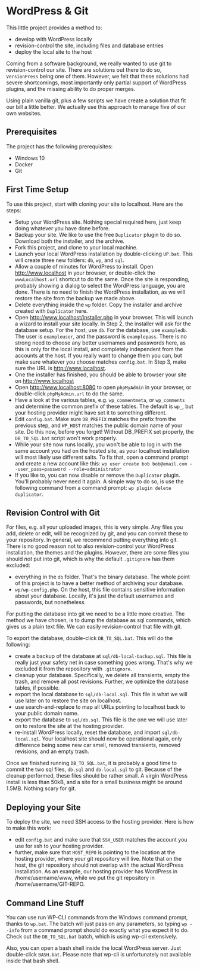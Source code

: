 # WordPress & Git

This little project provides a method to:

* develop with WordPress locally
* revision-control the site, including files and database entries
* deploy the local site to the host

Coming from a software background, we really wanted to use git to revision-control our site. There are solutions out there to do so, `VersionPress` being one of them. However, we felt that these solutions had severe shortcomings, most importantly only partial support of WordPress plugins, and the missing ability to do proper merges.

Using plain vanilla git, plus a few scripts we have create a solution that fit our bill a little better. We actually use this approach to manage five of our own websites.

## Prerequisites

The project has the following prerequisites:

* Windows 10
* Docker
* Git

## First Time Setup

To use this project, start with cloning your site to localhost. Here are the steps:

* Setup your WordPress site. Nothing special required here, just keep doing whatever you have done before.
* Backup your site. We like to use the free `Duplicator` plugin to do so. Download both the installer, and the archive.
* Fork this project, and clone to your local machine.
* Launch your local WordPress installation by double-clicking `UP.bat`. This will create three new folders: `db`, `wp`, and `sql`.
* Allow a couple of minutes for WordPress to install. Open http://www.localhost in your browser, or double-click the `wwwLocalhost.url` shortcut to do the same. Once the site is responding, probably showing a dialog to select the WordPress language, you are done. There is no need to finish the WordPress installation, as we will restore the site from the backup we made above.
* Delete everything inside the `wp` folder. Copy the installer and archive created with `Duplicator` here.
* Open http://www.localhost/installer.php in your browser. This will launch a wizard to install your site locally. In Step 2, the installer will ask for the database setup. For the host, use `db`. For the database, use `exampledb`. The user is `exampleuser`, and the password is `examplepass`. There is no strong need to choose any better usernames and passwords here, as this is only for the local install, and completely independent from the accounts at the host. If you really want to change them you can, but make sure whatever you choose matches `config.bat`. In Step 3, make sure the URL is http://www.localhost.
* One the installer has finished, you should be able to browser your site on http://www.localhost
* Open http://www.localhost:8080 to open `phpMyAdmin` in your browser, or double-click `phpMyAdmin.url` to do the same.
* Have a look at the various tables, e.g. `wp_commentmeta`, or `wp_comments` and determine the common prefix of these tables. The default is `wp_`, but your hosting provider might have set it to something different.
* Edit `config.bat`. Make sure `DB_PREFIX` matches the prefix from the previous step, and `WP_HOST` matches the public domain name of your site. Do this now, before you forget! Without DB_PREFIX set properly, the `DB_TO_SQL.bat` script won't work properly.
* While your site now runs locally, you won't be able to log in with the same account you had on the hosted site, as your localhost installation will most likely use different salts. To fix that, open a command prompt and create a new account like this:
  `wp user create bob bob@email.com --user_pass=password --role=administrator`
* If you like to, you can now disable or remove the `Duplicator` plugin. You'll probably never need it again. A simple way to do so, is use the following command from a command prompt: `wp plugin delete duplicator`.

## Revision Control with Git

For files, e.g. all your uploaded images, this is very simple. Any files you add, delete or edit, will be recognized by git, and you can commit these to your repository. In general, we recommend putting everything into git. There is no good reason not to also revision-control your WordPress installation, the themes and the plugins. However, there are some files you should _not_ put into git, which is why the default `.gitignore` has them excluded:

* everything in the `db` folder. That's the binary database. The whole point of this project is to have a better method of archiving your database.
* `wp/wp-config.php`. On the host, this file contains sensitive information about your database. Locally, it's just the default usernames and passwords, but nonetheless.

For putting the database into git we need to be a little more creative. The method we have chosen, is to dump the database as sql commands, which gives us a plain text file. We can easily revision-control that file with git.

To export the database, double-click `DB_TO_SQL.bat`. This will do the following:

* create a backup of the database at `sql/db-local-backup.sql`. This file is really just your safety net in case something goes wrong. That's why we excluded it from the repository with `.gitignore`.
* cleanup your database. Specifically, we delete all transients, empty the trash, and remove all post revisions. Further, we optimize the database tables, if possible.
* export the local database to `sql/db-local.sql`. This file is what we will use later on to restore the site on localhost.
* use search-and-replace to map all URLs pointing to localhost back to your public domain name.
* export the database to `sql/db.sql`. This file is the one we will use later on to restore the site at the hosting provider.
* re-install WordPress locally, reset the database, and import `sql/db-local.sql`. Your localhost site should now be operational again, only difference being some new car smell, removed transients, removed revisions, and an empty trash.

Once we finished running `DB_TO_SQL.bat`, it is probably a good time to commit the two sql files, `db.sql` and `db-local.sql` to git. Because of the cleanup performed, these files should be rather small. A virgin WordPress install is less than 50kB, and a site for a small business might be around 1.5MB. Nothing scary for git.

## Deploying your Site

To deploy the site, we need SSH access to the hosting provider. Here is how to make this work:

* edit `config.bat` and make sure that `SSH_USER` matches the account you use for ssh to your hosting provider.
* further, make sure that `HOST_REPO` is pointing to the location at the hosting provider, where your git repository will live. Note that on the host, the git repository should not overlap with the actual WordPress installation. As an example, our hosting provider has WordPress in /home/username/www, while we put the git repository in /home/username/GIT-REPO.

## Command Line Stuff

You can use run WP-CLI commands from the Windows command prompt, thanks to `wp.bat`. The batch will just pass on any parameters, so typing `wp --info` from a command prompt should do exactly what you expect it to do. Check out the `DB_TO_SQL.bat` batch, which is using wp-cli extensively.

Also, you can open a bash shell inside the local WordPress server. Just double-click `BASH.bat`. Please note that wp-cli is unfortunately not available inside that bash shell.